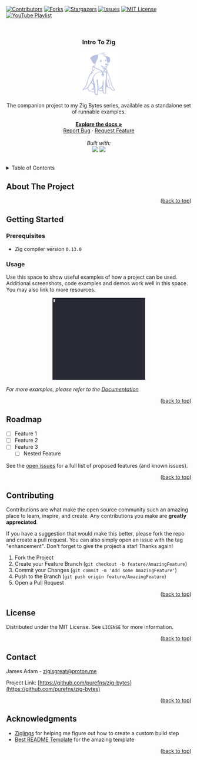 <a id="readme-top"></a>


[![Contributors][contributors-shield]][contributors-url]
[![Forks][forks-shield]][forks-url]
[![Stargazers][stars-shield]][stars-url]
[![Issues][issues-shield]][issues-url]
[![MIT License][license-shield]][license-url]
[![YouTube Playlist][youtube-shield]][youtube-url]


<br />
<div align="center">
  <h3 align="center">Intro To Zig</h3>

  <a href="https://github.com/purefns/zig-bytes">
    <img src="assets/mascot.png" alt="Logo" width="100" height="120">
  </a>

  <br />
  <p align="center">
    The companion project to my Zig Bytes series, available as a standalone set of runnable examples.
    <br />
    <br />
    <a href="https://github.com/purefns/zig-bytes"><strong>Explore the docs »</strong></a>
    <br />
    <a href="https://github.com/purefns/zig-bytes/issues/new?template=bug_report.md">Report Bug</a>
    ·
    <a href="https://github.com/purefns/zig-bytes/issues/new?template=feature_request.md">Request Feature</a>
    <br />
    <br />
    <i>Built with:</i>
    <br />
    <img src="https://img.shields.io/badge/Nix-5277C3.svg?&logo=NixOS&logoColor=white">
    <img src="https://img.shields.io/badge/Zig-F7A41D?logo=zig&logoColor=fff">
    <br />
    <br />
  </p>
</div>



<!-- TABLE OF CONTENTS -->
<details>
  <summary>Table of Contents</summary>
  <ol>
    <li>
      <a href="#about-the-project">About The Project</a>
    </li>
    <li>
      <a href="#getting-started">Getting Started</a>
      <ul>
        <li><a href="#prerequisites">Prerequisites</a></li>
        <li><a href="#usage">Usage</a></li>
      </ul>
    </li>
    <li><a href="#roadmap">Roadmap</a></li>
    <li><a href="#contributing">Contributing</a></li>
    <li><a href="#license">License</a></li>
    <li><a href="#contact">Contact</a></li>
    <li><a href="#acknowledgments">Acknowledgments</a></li>
  </ol>
</details>



<!-- ABOUT THE PROJECT -->
## About The Project

<p align="right">(<a href="#readme-top">back to top</a>)</p>



<!-- GETTING STARTED -->
## Getting Started



### Prerequisites

* Zig compiler version `0.13.0`



### Usage

Use this space to show useful examples of how a project can be used. Additional screenshots, code examples and demos work well in this space. You may also link to more resources.

<div align="center">
  <img src="assets/demo.gif" alt="Example GIF" width="50%">
</div>

_For more examples, please refer to the [Documentation](https://example.com)_

<p align="right">(<a href="#readme-top">back to top</a>)</p>



<!-- ROADMAP -->
## Roadmap

- [ ] Feature 1
- [ ] Feature 2
- [ ] Feature 3
    - [ ] Nested Feature

See the [open issues](https://github.com/purefns/zig-bytes/issues) for a full list of proposed features (and known issues).

<p align="right">(<a href="#readme-top">back to top</a>)</p>



<!-- CONTRIBUTING -->
## Contributing

Contributions are what make the open source community such an amazing place to learn, inspire, and create. Any contributions you make are **greatly appreciated**.

If you have a suggestion that would make this better, please fork the repo and create a pull request. You can also simply open an issue with the tag "enhancement".
Don't forget to give the project a star! Thanks again!

1. Fork the Project
2. Create your Feature Branch (`git checkout -b feature/AmazingFeature`)
3. Commit your Changes (`git commit -m 'Add some AmazingFeature'`)
4. Push to the Branch (`git push origin feature/AmazingFeature`)
5. Open a Pull Request

<p align="right">(<a href="#readme-top">back to top</a>)</p>



<!-- LICENSE -->
## License

Distributed under the MIT License. See `LICENSE` for more information.

<p align="right">(<a href="#readme-top">back to top</a>)</p>



<!-- CONTACT -->
## Contact

James Adam - zigisgreat@proton.me

Project Link: [https://github.com/purefns/zig-bytes](https://github.com/purefns/zig-bytes)

<p align="right">(<a href="#readme-top">back to top</a>)</p>



<!-- ACKNOWLEDGMENTS -->
## Acknowledgments

* [Ziglings](https://ziglings.org) for helping me figure out how to create a custom build step
* [Best README Template](https://github.com/othneildrew/Best-README-Template) for the amazing template

<p align="right">(<a href="#readme-top">back to top</a>)</p>



<!-- MARKDOWN LINKS & IMAGES -->
<!-- https://www.markdownguide.org/basic-syntax/#reference-style-links -->
[contributors-shield]: https://img.shields.io/github/contributors/purefns/zig-bytes.svg?style=for-the-badge
[contributors-url]: https://github.com/purefns/zig-bytes/graphs/contributors
[forks-shield]: https://img.shields.io/github/forks/purefns/zig-bytes.svg?style=for-the-badge
[forks-url]: https://github.com/purefns/zig-bytes/network/members
[stars-shield]: https://img.shields.io/github/stars/purefns/zig-bytes.svg?style=for-the-badge
[stars-url]: https://github.com/purefns/zig-bytes/stargazers
[issues-shield]: https://img.shields.io/github/issues/purefns/zig-bytes.svg?style=for-the-badge
[issues-url]: https://github.com/purefns/zig-bytes/issues
[license-shield]: https://img.shields.io/github/license/purefns/zig-bytes.svg?style=for-the-badge
[license-url]: https://github.com/purefns/zig-bytes/blob/master/LICENSE
[youtube-shield]: https://img.shields.io/badge/YouTube_Playlist-grey?style=for-the-badge&logo=youtube&logoColor=red
[youtube-url]: https://youtube.com/@ZigIsGreat/playlists/
